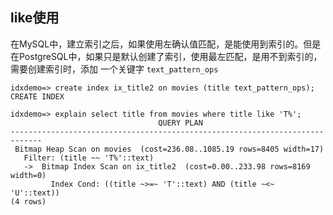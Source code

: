 ## like使用

在MySQL中，建立索引之后，如果使用左确认值匹配，是能使用到索引的。但是在PostgreSQL中，如果只是默认创建了索引，使用最左匹配，是用不到索引的，需要创建索引时，添加 一个关键字 `text_pattern_ops`

```shell
idxdemo=> create index ix_title2 on movies (title text_pattern_ops);
CREATE INDEX

idxdemo=> explain select title from movies where title like 'T%';
                                 QUERY PLAN
-----------------------------------------------------------------------------
 Bitmap Heap Scan on movies  (cost=236.08..1085.19 rows=8405 width=17)
   Filter: (title ~~ 'T%'::text)
   ->  Bitmap Index Scan on ix_title2  (cost=0.00..233.98 rows=8169 width=0)
         Index Cond: ((title ~>=~ 'T'::text) AND (title ~<~ 'U'::text))
(4 rows)
```

